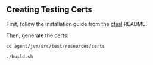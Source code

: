 ## Creating Testing Certs

First, follow the installation guide from the [cfssl](https://github.com/cloudflare/cfssl) README.

Then, generate the certs:

```
cd agent/jvm/src/test/resources/certs

./build.sh
```
